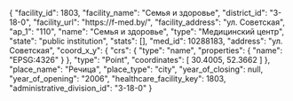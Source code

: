 {
    "facility_id": 1803,
    "facility_name": "Семья и здоровье",
    "district_id": "3-18-0",
    "facility_url": "https:\/\/f-med.by\/",
    "facility_address": "ул. Советская",
    "ap_1": "110",
    "name": "Семья и здоровье",
    "type": "Медицинский центр",
    "state": "public institution",
    "stats": [],
    "med_id": 10288183,
    "address": "ул. Советская",
    "coord_x_y": {
        "crs": {
            "type": "name",
            "properties": {
                "name": "EPSG:4326"
            }
        },
        "type": "Point",
        "coordinates": [
            30.4005,
            52.3662
        ]
    },
    "place_name": "Речица",
    "place_type": "city",
    "year_of_closing": null,
    "year_of_opening": "2006",
    "healthcare_facility_key": 1803,
    "administrative_division_id": "3-18-0"
}
